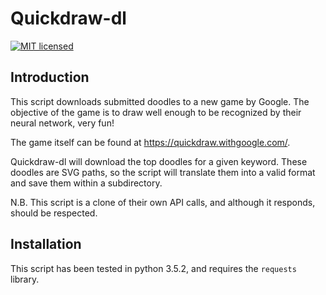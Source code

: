 # Quickdraw-dl
[![MIT licensed](https://img.shields.io/badge/license-MIT-blue.svg)](https://raw.githubusercontent.com/WilliamWCYoung/quickdraw-dl/master/LICENSE.txt)

## Introduction

This script downloads submitted doodles to a new game by Google. The objective of the game is to draw well enough to be recognized by their neural network, very fun! 

The game itself can be found at https://quickdraw.withgoogle.com/. 

Quickdraw-dl will download the top doodles for a given keyword. These doodles are SVG paths, so the script will translate them into a valid format and save them within a subdirectory.

N.B. This script is a clone of their own API calls, and although it responds, should be respected.

## Installation

This script has been tested in python 3.5.2, and requires the ```requests``` library.
